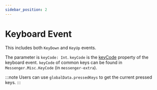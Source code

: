 ```yaml
---
sidebar_position: 2
---
```


# Keyboard Event

This includes both `KeyDown` and `KeyUp` events.

The parameter is `keyCode: Int`. `keyCode` is the [keyCode](https://developer.mozilla.org/en-US/docs/Web/API/KeyboardEvent/keyCode) property of the keyboard event. `keyCode` of common keys can be found in `Messenger.Misc.KeyCode` (in `messenger-extra`).

:::note
Users can use `globalData.pressedKeys` to get the current pressed keys.
:::
